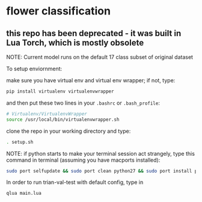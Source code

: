 # flower classification
## this repo has been deprecated - it was built in Lua Torch, which is mostly obsolete
NOTE:
Current model runs on the default 17 class subset of original dataset

To setup enviornment:

make sure you have virtual env and virtual env wrapper; if not, type:

```bash
pip install virtualenv virtualenvwrapper
```

and then put these two lines in your `.bashrc` or `.bash_profile`:

```bash
# Virtualenv/VirtualenvWrapper
source /usr/local/bin/virtualenvwrapper.sh
```

clone the repo in your working directory and type:

```bash
. setup.sh
```

NOTE: if python starts to make your terminal session act strangely, type this command in terminal (assuming you have macports installed):
```bash
sudo port selfupdate && sudo port clean python27 && sudo port install python27 +readline
```

In order to run trian-val-test with default config, type in

```bash
qlua main.lua
```
